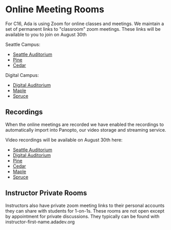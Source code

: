 # Online Meeting Rooms

For C16, Ada is using Zoom for online classes and meetings. We maintain a set of permanent links to "classroom" zoom meetings. These links will be available to you to join on August 30th

Seattle Campus:

- [Seattle Auditorium](http://auditorium.adadev.org)
- [Pine](http://pine.adadev.org)
- [Cedar](http://cedar.adadev.org)

Digital Campus:
- [Digital Auditorium](http://digitalaud.adadev.org)
- [Maple](http://maple.adadev.org)
- [Spruce](http://spruce.adadev.org)

## Recordings

When the online meetings are recorded we have enabled the recordings to automatically import into Panopto, our video storage and streaming service.

Video recordings will be available on August 30th here:

- [Seattle Auditorium](https://adaacademy.hosted.panopto.com/Panopto/Pages/Sessions/List.aspx?folderID=01af0bbe-b468-468b-9be9-acd600077431)
- [Digital Auditorium](https://adaacademy.hosted.panopto.com/Panopto/Pages/Sessions/List.aspx?folderID=933f84a7-084b-4d08-a8ec-acd9002652b1)
- [Pine](https://adaacademy.hosted.panopto.com/Panopto/Pages/Sessions/List.aspx?folderID=2c7d6123-9d34-43e8-85a9-acd90029c21d)
- [Cedar](https://adaacademy.hosted.panopto.com/Panopto/Pages/Sessions/List.aspx?folderID=473df369-88ae-4e05-80a0-acd801578d1b)
- [Maple](https://adaacademy.hosted.panopto.com/Panopto/Pages/Sessions/List.aspx?folderID=473df369-88ae-4e05-80a0-acd801578d1b)
- [Spruce](https://adaacademy.hosted.panopto.com/Panopto/Pages/Sessions/List.aspx?folderID=473df369-88ae-4e05-80a0-acd801578d1b)

## Instructor Private Rooms

Instructors also have private zoom meeting links to their personal accounts they can share with students for 1-on-1s. These rooms are not open except by appointment for private discussions.  They typically can be found with instructor-first-name.adadev.org
